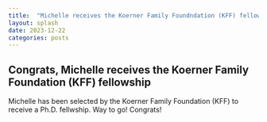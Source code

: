```yaml
---
title:  "Michelle receives the Koerner Family Foundndation (KFF) fellowship"
layout: splash
date: 2023-12-22
categories: posts
---
```


## Congrats, Michelle receives the Koerner Family Foundation (KFF) fellowship

Michelle has been selected by the Koerner Family Foundation (KFF) to receive a Ph.D. fellwship. Way to go! Congrats! 
